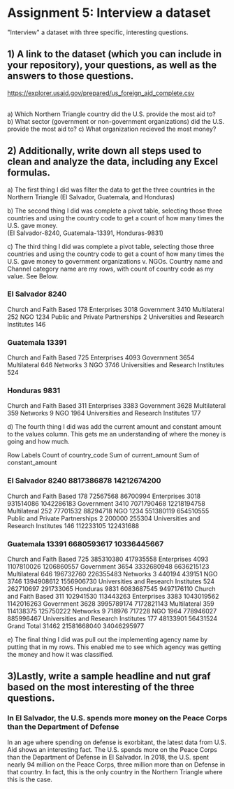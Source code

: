# Assignment 5: Interview a dataset
"Interview" a dataset with three specific, interesting questions.

## 1) A link to the dataset (which you can include in your repository), your questions, as well as the answers to those questions.
https://explorer.usaid.gov/prepared/us_foreign_aid_complete.csv

<br> a) Which Northern Triangle country did the U.S. provide the most aid to? </br>
b) What sector (government or non-government organizations) did the U.S. provide the most aid to?
c) What organization recieved the most money?

## 2) Additionally, write down all steps used to clean and analyze the data, including any Excel formulas.
a) The first thing I did was filter the data to get the three countries in the Northern Triangle (El Salvador, Guatemala, and Honduras)

b) The second thing I did was complete a pivot table, selecting those three countries and using the country code to get a count of how many times the U.S. gave money.  
(El Salvador-8240, Guatemala-13391, Honduras-9831)

c) The third thing I did was complete a pivot table, selecting those three countries and using the country code to get a count of how many times the U.S. gave money to government organizations v. NGOs. 
Country name and Channel category name are my rows, with count of country code as my value. See Below. 

### El Salvador	8240
Church and Faith Based	178
Enterprises	3018
Government	3410
Multilateral	252
NGO	1234
Public and Private Partnerships	2
Universities and Research Institutes	146
### Guatemala	13391
Church and Faith Based	725
Enterprises	4093
Government	3654
Multilateral	646
Networks	3
NGO	3746
Universities and Research Institutes	524
### Honduras	9831
Church and Faith Based	311
Enterprises	3383
Government	3628
Multilateral	359
Networks	9
NGO	1964
Universities and Research Institutes	177

d) The fourth thing I did was add the current amount and constant amount to the values column. This gets me an understanding of where the money is going and how much. 

Row Labels	Count of country_code	Sum of current_amount	Sum of constant_amount
### El Salvador	8240	8817386878	14212674200
Church and Faith Based	178	72567568	86700994
Enterprises	3018	931514086	1042286183
Government	3410	7071790468	12218194758
Multilateral	252	77701532	88294718
NGO	1234	551380119	654510555
Public and Private Partnerships	2	200000	255304
Universities and Research Institutes	146	112233105	122431688
### Guatemala	13391	6680593617	10336445667
Church and Faith Based	725	385310380	417935558
Enterprises	4093	1107810026	1206860557
Government	3654	3332680948	6636215123
Multilateral	646	196732760	226355483
Networks	3	440194	439151
NGO	3746	1394908612	1556906730
Universities and Research Institutes	524	262710697	291733065
Honduras	9831	6083687545	9497176110
Church and Faith Based	311	102941530	113443263
Enterprises	3383	1043019562	1142016263
Government	3628	3995789174	7172821143
Multilateral	359	114138375	125750222
Networks	9	718976	717228
NGO	1964	778946027	885996467
Universities and Research Institutes	177	48133901	56431524
Grand Total	31462	21581668040	34046295977

e) The final thing I did was pull out the implementing agency name by putting that in my rows. This enabled me to see which agency was getting the money and how it was classified. 
## 3)Lastly, write a sample headline and nut graf based on the most interesting of the three questions. 
### In El Salvador, the U.S. spends more money on the Peace Corps than the Department of Defense
In an age where spending on defense is exorbitant, the latest data from U.S. Aid shows an interesting fact. The U.S. spends more on the Peace Corps than the Department of Defense in El Salvador. In 2018, the U.S. spent nearly 94 million on the Peace Corps, three million more than on Defense in that country. In fact, this is the only country in the Northern Triangle where this is the case. 



